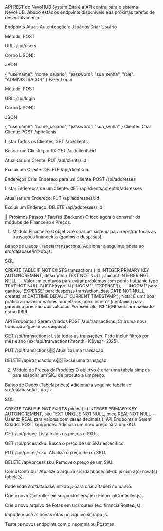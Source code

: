 

API REST do NevoHUB System
Esta é a API central para o sistema NevoHUB. Abaixo estão os endpoints disponíveis e as próximas tarefas de desenvolvimento.

Endpoints Atuais
Autenticação e Usuários
Criar Usuário

Método: POST

URL: /api/users

Corpo (JSON):

JSON

{
    "username": "nome_usuario",
    "password": "sua_senha",
    "role": "ADMINISTRADOR" 
}
Fazer Login

Método: POST

URL: /api/login

Corpo (JSON):

JSON

{
    "username": "nome_usuario",
    "password": "sua_senha"
}
Clientes
Criar Cliente: POST /api/clients

Listar Todos os Clientes: GET /api/clients

Buscar um Cliente por ID: GET /api/clients/:id

Atualizar um Cliente: PUT /api/clients/:id

Excluir um Cliente: DELETE /api/clients/:id

Endereços
Criar Endereço para um Cliente: POST /api/addresses

Listar Endereços de um Cliente: GET /api/clients/:clientId/addresses

Atualizar um Endereço: PUT /api/addresses/:id

Excluir um Endereço: DELETE /api/addresses/:id

📝 Próximos Passos / Tarefas (Backend)
O foco agora é construir os módulos de Financeiro e Preços.

1. Módulo Financeiro
O objetivo é criar um sistema para registrar todas as transações financeiras (ganhos e despesas).

Banco de Dados (Tabela transactions)
Adicionar a seguinte tabela ao src/database/init-db.js:

SQL

CREATE TABLE IF NOT EXISTS transactions (
    id INTEGER PRIMARY KEY AUTOINCREMENT,
    description TEXT NOT NULL,
    amount INTEGER NOT NULL, -- Valor em centavos para evitar problemas com ponto flutuante
    type TEXT NOT NULL CHECK(type IN ('INCOME', 'EXPENSE')), -- 'INCOME' para ganhos, 'EXPENSE' para despesas
    transaction_date DATE NOT NULL,
    created_at DATETIME DEFAULT CURRENT_TIMESTAMP
);
Nota: É uma boa prática armazenar valores monetários como inteiros (centavos) para garantir a precisão dos cálculos. Por exemplo, R$ 19,99 seria armazenado como 1999.

API Endpoints a Serem Criados
POST /api/transactions: Cria uma nova transação (ganho ou despesa).

GET /api/transactions: Lista todas as transações. Pode incluir filtros por mês e ano (ex: /api/transactions?month=10&year=2025).

PUT /api/transactions/:id: Atualiza uma transação.

DELETE /api/transactions/:id: Exclui uma transação.

2. Módulo de Preços de Produtos
O objetivo é criar uma tabela simples para associar um SKU de produto a um preço.

Banco de Dados (Tabela prices)
Adicionar a seguinte tabela ao src/database/init-db.js:

SQL

CREATE TABLE IF NOT EXISTS prices (
    id INTEGER PRIMARY KEY AUTOINCREMENT,
    sku TEXT UNIQUE NOT NULL,
    price REAL NOT NULL -- Usando REAL para valores com casas decimais
);
API Endpoints a Serem Criados
POST /api/prices: Adiciona um novo preço para um SKU.

GET /api/prices: Lista todos os preços e SKUs.

GET /api/prices/:sku: Busca o preço de um SKU específico.

PUT /api/prices/:sku: Atualiza o preço de um SKU.

DELETE /api/prices/:sku: Remove o preço de um SKU.

Como Contribuir
Atualize o arquivo src/database/init-db.js com a(s) nova(s) tabela(s).

Rode node src/database/init-db.js para criar a tabela no banco.

Crie o novo Controller em src/controllers/ (ex: FinancialController.js).

Crie o novo arquivo de Rotas em src/routes/ (ex: financialRoutes.js).

Importe e use as novas rotas no arquivo src/app.js.

Teste os novos endpoints com o Insomnia ou Postman.
